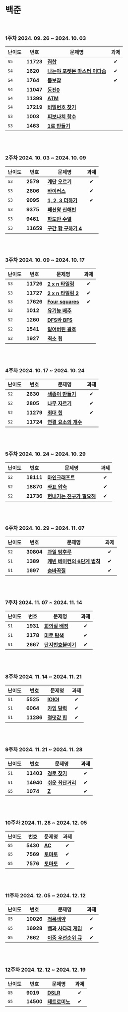 # 백준
</br>

### 1주차 2024. 09. 26 ~ 2024. 10. 03

| 난이도 | 번호 | 문제명 | 과제 |
|---|---|---|:---:|
| `S5`   | **11723** | [**집합**](https://www.acmicpc.net/problem/11723) | ✔
| `S4` | **1620** | [**나는야 포켓몬 마스터 이다솜**](https://www.acmicpc.net/problem/1620) | ✔
| `S4` | **1764** | [**듣보잡**](https://www.acmicpc.net/problem/1764) | ✔
| `S4`   | **11047** | [**동전0**](https://www.acmicpc.net/problem/11047) |
| `S4` | **11399** | [**ATM**](https://www.acmicpc.net/problem/11399) |
| `S4` | **17219** | [**비밀번호 찾기**](https://www.acmicpc.net/problem/17219) |
| `S3`   | **1003** | [**피보나치 함수**](https://www.acmicpc.net/problem/1003) |
| `S3` | **1463** | [**1로 만들기**](https://www.acmicpc.net/problem/1463) |

</br></br>

### 2주차 2024. 10. 03 ~ 2024. 10. 09

| 난이도 | 번호 | 문제명 | 과제 |
|---|---|---|:---:|
| `S3` | **2579** | [**계단 오르기**](https://www.acmicpc.net/problem/2579) | ✔
| `S3` | **2606** | [**바이러스**](https://www.acmicpc.net/problem/2606) | ✔
| `S3` | **9095** | [**1, 2, 3 더하기**](https://www.acmicpc.net/problem/9095) | ✔
| `S3` | **9375** | [**패션왕 신해빈**](https://www.acmicpc.net/problem/9375) |
| `S3` | **9461** | [**파도반 수열**](https://www.acmicpc.net/problem/9461) |
| `S3` | **11659** | [**구간 합 구하기 4**](https://www.acmicpc.net/problem/11659) |

</br></br>

### 3주차 2024. 10. 09 ~ 2024. 10. 17
| 난이도 | 번호 | 문제명 | 과제 |
|---|---|---|:---:|
| `S3` | **11726** | [**2 x n 타일링**](https://www.acmicpc.net/problem/11726) | ✔
| `S3` | **11727** | [**2 x n 타일링 2**](https://www.acmicpc.net/problem/11727) | ✔
| `S3` | **17626** | [**Four squares**](https://www.acmicpc.net/problem/17626) | ✔
| `S2` | **1012** | [**유기농 배추**](https://www.acmicpc.net/problem/1012) |
| `S2` | **1260** | [**DFS와 BFS**](https://www.acmicpc.net/problem/1260) |
| `S2` | **1541** | [**잃어버린 괄호**](https://www.acmicpc.net/problem/1541) |
| `S2` | **1927** | [**최소 힙**](https://www.acmicpc.net/problem/1927) |

</br></br>

### 4주차 2024. 10. 17 ~ 2024. 10. 24
| 난이도 | 번호 | 문제명 | 과제 |
|---|---|---|:---:|
| `S2` | **2630** | [**색종이 만들기**](https://www.acmicpc.net/problem/2630) | ✔
| `S2` | **2805** | [**나무 자르기**](https://www.acmicpc.net/problem/2805) | ✔
| `S2` | **11279** | [**최대 힙**](https://www.acmicpc.net/problem/11279) | ✔
| `S2` | **11724** | [**연결 요소의 개수**](https://www.acmicpc.net/problem/11724) |

</br></br>

### 5주차 2024. 10. 24 ~ 2024. 10. 29
| 난이도 | 번호 | 문제명 | 과제 |
|---|---|---|:---:|
| `S2` | **18111** | [**마인크래프트**](https://www.acmicpc.net/problem/18111) | ✔
| `S2` | **18870** | [**좌표 압축**](https://www.acmicpc.net/problem/18870) | ✔
| `S2` | **21736** | [**헌내기는 친구가 필요해**](https://www.acmicpc.net/problem/21736) | ✔

</br></br>

### 6주차 2024. 10. 29 ~ 2024. 11. 07
| 난이도 | 번호 | 문제명 | 과제 |
|---|---|---|:---:|
| `S2` | **30804** | [**과일 탕후루**](https://www.acmicpc.net/problem/30804) | ✔
| `S1` | **1389** | [**케빈 베이컨의 6단계 법칙**](https://www.acmicpc.net/problem/1389) | ✔
| `S1` | **1697** | [**숨바꼭질**](https://www.acmicpc.net/problem/1697) | ✔

</br></br>

### 7주차 2024. 11. 07 ~ 2024. 11. 14
| 난이도 | 번호 | 문제명 | 과제 |
|---|---|---|:---:|
| `S1` | **1931** | [**회의실 배정**](https://www.acmicpc.net/problem/1931) | ✔
| `S1` | **2178** | [**미로 탐색**](https://www.acmicpc.net/problem/2178) | ✔
| `S1` | **2667** | [**단지번호붙이기**](https://www.acmicpc.net/problem/2667) | ✔

</br></br>

### 8주차 2024. 11. 14 ~ 2024. 11. 21
| 난이도 | 번호 | 문제명 | 과제 |
|---|---|---|:---:|
| `S1` | **5525** | [**IOIOI**](https://www.acmicpc.net/problem/5525) | ✔
| `S1` | **6064** | [**카잉 달력**](https://www.acmicpc.net/problem/6064) | ✔
| `S1` | **11286** | [**절댓값 힙**](https://www.acmicpc.net/problem/11286) | ✔

</br></br>

### 9주차 2024. 11. 21 ~ 2024. 11. 28
| 난이도 | 번호 | 문제명 | 과제 |
|---|---|---|:---:|
| `S1` | **11403** | [**경로 찾기**](https://www.acmicpc.net/problem/11403) | ✔
| `S1` | **14940** | [**쉬운 최단거리**](https://www.acmicpc.net/problem/14940) | ✔
| `G5` | **1074** | [**Z**](https://www.acmicpc.net/problem/1074) | ✔

</br></br>

### 10주차 2024. 11. 28 ~ 2024. 12. 05
| 난이도 | 번호 | 문제명 | 과제 |
|---|---|---|:---:|
| `G5` | **5430** | [**AC**](https://www.acmicpc.net/problem/5430) | ✔
| `G5` | **7569** | [**토마토**](https://www.acmicpc.net/problem/7569) | ✔
| `G5` | **7576** | [**토마토**](https://www.acmicpc.net/problem/7576) | ✔

</br></br>

### 11주차 2024. 12. 05 ~ 2024. 12. 12
| 난이도 | 번호 | 문제명 | 과제 |
|---|---|---|:---:|
| `G5` | **10026** | [**적록색약**](https://www.acmicpc.net/problem/10026) | ✔
| `G5` | **16928** | [**뱀과 사다리 게임**](https://www.acmicpc.net/problem/16928) | ✔
| `G5` | **7662** | [**이중 우선순위 큐**](https://www.acmicpc.net/problem/7662) | ✔

</br></br>

### 12주차 2024. 12. 12 ~ 2024. 12. 19
| 난이도 | 번호 | 문제명 | 과제 |
|---|---|---|:---:|
| `G5` | **9019** | [**DSLR**](https://www.acmicpc.net/problem/9019) | ✔
| `G5` | **14500** | [**테트로미노**](https://www.acmicpc.net/problem/14500) | ✔

</br></br>
